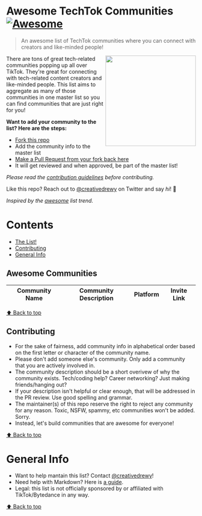 # Awesome TechTok Communities [![Awesome](https://cdn.rawgit.com/sindresorhus/awesome/d7305f38d29fed78fa85652e3a63e154dd8e8829/media/badge.svg)](https://github.com/sindresorhus/awesome)

> An awesome list of TechTok communities where you can connect with creators and like-minded people!

[<img src="https://upload.wikimedia.org/wikipedia/en/thumb/a/a9/TikTok_logo.svg/1920px-TikTok_logo.svg.png" align="right" width="240">](https://www.tiktok.com/)

There are tons of great tech-related communities popping up all over TikTok. They're great for connecting with tech-related content creators and like-minded people. This list aims to aggregate as many of those communities in one master list so you can find communities that are just right for you! 

**Want to add your community to the list? Here are the steps:**

- [Fork this repo](https://docs.github.com/en/free-pro-team@latest/github/getting-started-with-github/fork-a-repo)
- Add the community info to the master list
- [Make a Pull Request from your fork back here](https://docs.github.com/en/free-pro-team@latest/github/collaborating-with-issues-and-pull-requests/creating-a-pull-request-from-a-fork)
- It will get reviewed and when approved, be part of the master list!

_Please read the [contribution guidelines](#contributing) before contributing._

Like this repo? Reach out to [@creativedrewy](https://twitter.com/creativedrewy) on Twitter and say _hi_! 👋

_Inspired by the [awesome](https://github.com/sindresorhus/awesome) list trend._

# Contents

- [The List!](#awesome-developers)
- [Contributing](#contributing)
- [General Info](#general-info)

## Awesome Communities

<!-- Link Item Template --

Community Name | Community description | Community Platform (Discord/Slack/Telegram/etc) | [Community Invite Link](https://www.yourcommunity.com/invite) |

-- /Link Item Template -->

| Community Name | Community Description | Platform | Invite Link |
| ------ | ------------------------------------ | ----------------------------------------------------------- | --------------------------------------------- |

<!-- Don't forget to add the info alphabetically by first letter of community name -->

[⬆ Back to top](#contents)

## Contributing

- For the sake of fairness, add community info in alphabetical order based on the first letter or character of the community name.
- Please don't add someone else's community. Only add a community that you are actively involved in.
- The community description should be a short overivew of why the community exists. Tech/coding help? Career networking? Just making friends/hanging out?
- If your description isn't helpful or clear enough, that will be addressed in the PR review. Use good spelling and grammar.
- The maintainer(s) of this repo reserve the right to reject any community for any reason. Toxic, NSFW, spammy, etc communities won't be added. Sorry.
- Instead, let's build communities that are awesome for everyone!

[⬆ Back to top](#contents)

# General Info

- Want to help mantain this list? Contact [@creativedrewy](https://www.tiktok.com/@creativedrewy)!
- Need help with Markdown? Here is [a guide](https://guides.github.com/features/mastering-markdown/).
- Legal: this list is not officially sponsored by or affiliated with TikTok/Bytedance in any way.

[⬆ Back to top](#contents)

